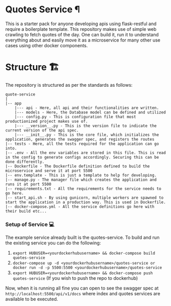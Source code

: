 # Quotes Service &#182;
This is a starter pack for anyone developing apis using flask-restful and require a boilerplate template. This repository makes use of simple web crawling to fetch quotes of the day. One can build it, run it to understand everything about and easily move it as a microservice for many other use cases using other docker components.

# Structure 🏗
The repository is structured as per the standards as follows:  
```
quote-service
|
|-- app
    |--- api - Here, all api and their functionalities are written.
    |--- models - Here, the Database model can be defined and utilized
    |--- config.py - This is configuration file that most productionized project makes use of.
    |--- __version__.py - This is the version file to indicate the current version of the api spec.
    |--- __init__.py - This is the core file, which initializes the application, generates the swagger spec, and registers the routes
|-- tests - Here, all the tests required for the application can go into.
|-- .env - All the env variables are stored in this file. This is read in the config to generate configs accordingly. Securing this can be done differently.
|-- Dockerfile - The Dockerfile definition defined to build the microservice and serve it at port 5500
|-- env.template - This is just a template to help for developing.
|-- manage.py - The manager file which creates the application and runs it at port 5500
|-- requirements.txt - All the requirements for the service needs to go here.
|-- start_api.sh - By using gunicorn, multiple workers are spawned to start the application in a production way. This is used in Dockerfile.
|-- docker-compose.yml - All the service definitions go here with their build etc...
```

### Setup of Service 💻
The example service already built is the quotes-service. To build and run the existing service you can do the following:  
1. `export HUBUSER=<yourdockerhubusername> && docker-compose build quotes-service`
2. `docker-compose up -d <yourdockerhubusername>/quotes-service or docker run -d -p 5500:5500 <yourdockerhubusername>/quotes-service`
3. `export HUBUSER=<yourdockerhubusername> && docker-compose push quotes-service` (If you wish to push the repo to dockerhub)

Now, when it is running all fine you can open to see the swagger spec at `http://localhost:5500/api/v1/docs` where index and quotes services are available to be executed.  

 

